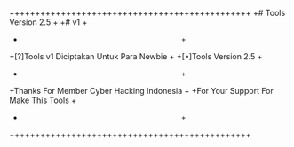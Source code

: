 +++++++++++++++++++++++++++++++++++++++++++++++
+# Tools Version 2.5                          +
+# v1                                         +
+                                             +
+[?]Tools v1 Diciptakan Untuk Para Newbie     +
+[•]Tools Version 2.5                         +
+                                             +
+Thanks For Member Cyber Hacking Indonesia    +
+For Your Support For Make This Tools         +
+                                             +
+++++++++++++++++++++++++++++++++++++++++++++++
